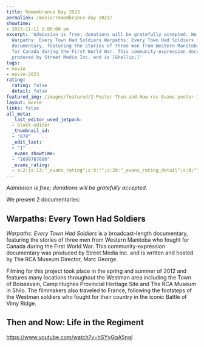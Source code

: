 ```yaml
---
title: Remembrance Day 2023
permalink: /movie/remembrance-day-2023/
showtime:
- 2023-11-11 1:00:00 pm
excerpt: 'Admission is free; donations will be gratefully accepted. We present 2 documentaries:
  Warpaths: Every Town Had Soldiers Warpaths: Every Town Had Soldiers is a broadcast-length
  documentary, featuring the stories of three men from Western Manitoba who fought
  for Canada during the First World War. This community-expression documentary was
  produced by Street Media Inc. and is [&hellip;]'
tags:
- movie
- movie-2023
rating:
  rating: false
  detail: false
featured_img: /images/featured/2-Poster-Then-and-Now-res-Evans-poster-1.jpg
layout: movie
links: false
all_meta:
  _last_editor_used_jetpack:
  - block-editor
  _thumbnail_id:
  - "878"
  _edit_last:
  - "1"
  _evans_showtime:
  - "1699707600"
  _evans_rating:
  - a:2:{s:13:"_evans_rating";s:0:"";s:20:"_evans_rating_detail";s:0:"";}
---
```


*Admission is free; donations will be gratefully accepted.*

We present 2 documentaries:

## Warpaths: Every Town Had Soldiers

*Warpaths: Every Town Had Soldiers* is a broadcast-length documentary, featuring the stories of three men from Western Manitoba who fought for Canada during the First World War. This community-expression documentary was produced by Street Media Inc. and is written and hosted by The RCA Museum Director, Marc George.

Filming for this project took place in the spring and summer of 2012 and features many locations throughout the Westman area including the Town of Boissevain, Camp Hughes Provincial Heritage Site and The RCA Museum in Shilo. The filmmakers also traveled to France, following the footsteps of the Westman soldiers who fought for their country in the iconic Battle of Vimy Ridge.

## Then and Now: Life in the Regiment

https://www.youtube.com/watch?v=hSYyGqA5ngI 